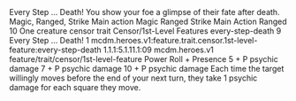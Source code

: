 <ability>
  <name>Every Step … Death!</name>
  <flavor>You show your foe a glimpse of their fate after death. Magic, Ranged, Strike Main action</flavor>
  <keywords>
    <keyword>Magic</keyword>
    <keyword>Ranged</keyword>
    <keyword>Strike</keyword>
  </keywords>
  <type>Main Action</type>
  <distance>Ranged 10</distance>
  <target>One creature</target>
  <metadata>
    <class>censor</class>
    <feature_type>trait</feature_type>
    <file_dpath>Censor/1st-Level Features</file_dpath>
    <item_id>every-step-death</item_id>
    <item_index>9</item_index>
    <item_name>Every Step … Death!</item_name>
    <level>1</level>
    <scc>mcdm.heroes.v1:feature.trait.censor.1st-level-feature:every-step-death</scc>
    <scdc>1.1.1:5.1.11.1:09</scdc>
    <source>mcdm.heroes.v1</source>
    <type>feature/trait/censor/1st-level-feature</type>
  </metadata>
  <effects>
    <effect type="roll">
      <roll>Power Roll + Presence</roll>
      <t1>5 + P psychic damage</t1>
      <t2>7 + P psychic damage</t2>
      <t3>10 + P psychic damage</t3>
    </effect>
    <effect type="mundane">Each time the target willingly moves before the end of your next turn, they take 1 psychic damage for each square they move.</effect>
  </effects>
</ability>
